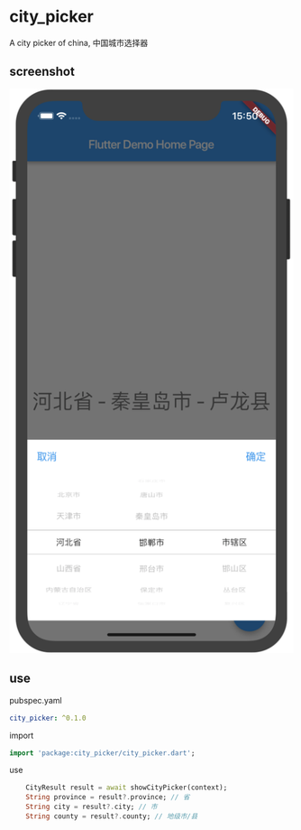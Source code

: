 # city_picker

A city picker of china, 中国城市选择器

## screenshot

![图片](https://raw.githubusercontent.com/CaiJingLong/asset_for_picgo/master/20190127155034.png)

## use

pubspec.yaml

```yaml
city_picker: ^0.1.0
```

import

```dart
import 'package:city_picker/city_picker.dart';
```

use

```dart
    CityResult result = await showCityPicker(context);
    String province = result?.province; // 省
    String city = result?.city; // 市
    String county = result?.county; // 地级市/县
```

